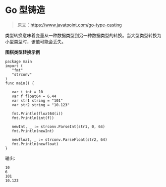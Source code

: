 # Go 型铸造

> 原文：<https://www.javatpoint.com/go-type-casting>

类型转换意味着变量从一种数据类型到另一种数据类型的转换。当大型类型转换为小型类型时，该值可能会丢失。

**围棋类型转换示例**

```
package main
import (
   "fmt"
   "strconv"
)
func main() {

   var i int = 10
   var f float64 = 6.44
   var str1 string = "101"
   var str2 string = "10.123"

   fmt.Println(float64(i))
   fmt.Println(int(f))

   newInt, _ := strconv.ParseInt(str1, 0, 64)
   fmt.Println(newInt)

   newfloat, _ := strconv.ParseFloat(str2, 64)
   fmt.Println(newfloat)
}

```

输出:

```
10
6
101
10.123

```